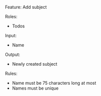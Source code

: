 Feature: Add subject

Roles:
- Todos

Input:
- Name

Output:
- Newly created subject

Rules:
- Name must be 75 characters long at most
- Names must be unique